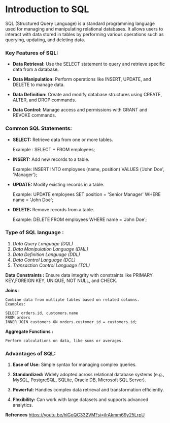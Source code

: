 # Introduction to SQL

SQL (Structured Query Language) is a standard programming language used for managing and manipulating relational databases. It allows users to interact with data stored in tables by performing various operations such as querying, updating, and deleting data.

### Key Features of SQL:

* **Data Retrieval:** Use the SELECT statement to query and retrieve specific data from a database.

* **Data Manipulation:** Perform operations like INSERT, UPDATE, and DELETE to manage data.

* **Data Definition:** Create and modify database structures using CREATE, ALTER, and DROP commands.

* **Data Control:** Manage access and permissions with GRANT and REVOKE commands.

### Common SQL Statements:

* **SELECT:** Retrieve data from one or more tables.

     Example : SELECT * FROM employees;


* **INSERT:** Add new records to a table.

  Example: INSERT INTO employees (name, position) VALUES ('John Doe', 'Manager');

* **UPDATE:** Modify existing records in a table.

   Example: UPDATE employees SET position = 'Senior Manager' WHERE name = 'John Doe';
* **DELETE:** Remove records from a table.

   Example: DELETE FROM employees WHERE name = 'John Doe';

###   Type of SQL language :

  1. *Data Query Language (DQL)*
  2. *Data Manipulation Language (DML)*
  3. *Data Definition Language (DDL)*
  4. *Data Control Language (DCL)*
  5. *Transaction Control Language (TCL)*

**Data Constraints :**
   Ensure data integrity with constraints like PRIMARY KEY,FOREIGN KEY, UNIQUE, NOT NULL, and CHECK.
  

 **Joins :**

    Combine data from multiple tables based on related columns.
    Examples:

    SELECT orders.id, customers.name 
    FROM orders 
    INNER JOIN customers ON orders.customer_id = customers.id;

 **Aggregate Functions :**

    Perform calculations on data, like sums or averages.
    
  ### Advantages of SQL:

  1.  **Ease of Use:** Simple syntax for managing complex queries.

  2. **Standardized:** Widely adopted across relational database 
    systems (e.g., MySQL, PostgreSQL, SQLite, Oracle DB, Microsoft SQL Server).

  3. **Powerful:** Handles complex data retrieval and 
    transformation efficiently.

  4. **Flexibility:** Can work with large datasets and supports advanced analytics.


**Refrences**
     https://youtu.be/hlGoQC332VM?si=iIrAkmm69y25LrpU
     
